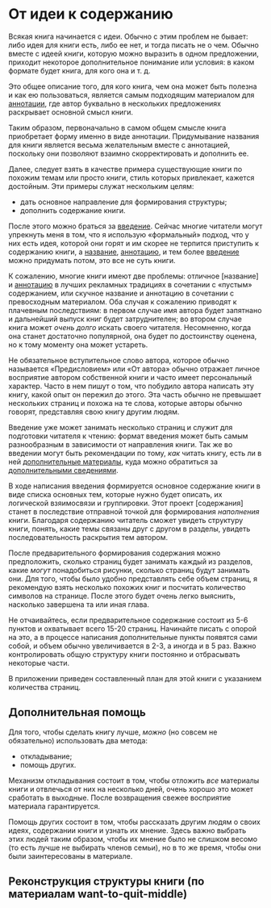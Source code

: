 
# От идеи к содержанию

Всякая книга начинается с идеи.  Обычно с этим проблем не бывает: либо
идея для книги есть, либо ее нет, и тогда писать не о чем.  Обычно
вместе с идеей книги, которую можно выразить в одном предложении,
приходит некоторое дополнительное понимание или условия: в каком
формате будет книга, для кого она и т. д.

Это общее описание того, для кого книга, чем она может быть полезна и
как ею пользоваться, является самым подходящим материалом для
[аннотации](annot.md), где автор буквально в нескольких предложениях
раскрывает основной смысл книги.

Таким образом, первоначально в самом общем смысле книга приобретает
форму именно в виде аннотации.  Придумывание названия для книги
является весьма желательным вместе с аннотацией, поскольку они
позволяют взаимно скорректировать и дополнить ее.

Далее, следует взять в качестве примера существующие книги по похожим
темам или просто книги, стиль которых привлекает, кажется достойным.
Эти примеры служат нескольким целям:
- дать основное направление для формирования структуры;
- дополнить содержание книги.

После этого можно браться за [введение](introduction.md).  Сейчас многие читатели могут
упрекнуть меня в том, что я использую «формальный» подход, что у них
есть идея, которой они горят и им скорее не терпится приступить к
содержанию книги, а [название](title.md), [аннотацию](annot.md), и тем более
[введение](introduction.md) можно придумать потом, это все не суть книги.

<a name="bad-annot-or-content"></a>
К сожалению, многие книги имеют две проблемы: отличное [название] и
[аннотацию](annot.md) в лучших рекламных традициях в сочетании с
«пустым» содержанием, или скучное название и аннотацию в сочетании с
превосходным материалом.  Оба случая к сожалению приводят к плачевным
последствиям: в первом случае имя автора будет запятнано и дальнейший
выпуск книг будет затруднителен; во втором случае книга может *очень
долго* искать своего читателя.  Несомненно, когда она станет
достаточно популярной, она будет по достоинству оценена, но к тому
моменту она может устареть.

Не обязательное вступительное слово автора, которое обычно называется
«Предисловием» или «От автора» обычно отражает личное восприятие
автором собственной книги и часто имеет персональный характер.  Часто
в нем пишут о том, что побудило автора написать эту книгу, какой опыт
он пережил до этого.  Эта часть обычно не превышает нескольких страниц
и похожа на те слова, которые авторы обычно говорят, представляя свою
книгу другим людям.

Введение уже может занимать несколько страниц и служит для подготовки
читателя к чтению: формат введения может быть самым разнообразным в
зависимости от направления книги.
Так же во введении могут быть рекомендации по тому, *как* читать
книгу, есть ли в ней [дополнительные материалы](additional-materials.md), куда можно обратиться
за [дополнительными сведениями](resources.md).

В ходе написания введения формируется основное содержание книги в виде
списка основных тем, которые нужно будет описать, их логической
взяимосвязи и группировки.  Этот проект [содержания] станет в
последствие отправной точкой для формирования *наполнения* книги.
Благодаря содержанию читатель сможет увидеть структуру книги, понять,
какие темы связаны друг с другом в разделы, увидеть последовательность
раскрытия тем автором.

После предварительного формирования содержания можно предположить,
сколько страниц будет занимать каждый из разделов, какие *могут*
понадобиться рисунки, сколько страниц будут занимать они.  Для того,
чтобы было удобно представлять себе объем страниц, я рекомендую взять
несколько похожих книг и посчитать количество символов на странице.
После этого будет очень легко выяснить, насколько завершена та или
иная глава.

Не отчаивайтесь, если предварительное содержание состоит из 5-6
пунктов и охватывает всего 15-20 страниц.  Начинайте писать с опорой
на это, а в процессе написания дополнительные пункты появятся сами
собой, и объем обычно увеличивается в 2-3, а иногда и в 5 раз.  Важно
контролировать общую структуру книги постоянно и отбрасывать некоторые
части.

В приложении приведен составленный план для этой книги с указанием
количества страниц.

## Дополнительная помощь

Для того, чтобы сделать книгу лучше, *можно* (но совсем не
обязательно) использовать два метода:
- откладывание;
- помощь других.

Механизм откладывания состоит в том, чтобы отложить *все* материалы
книги и отвлечься от них на несколько дней, очень хорошо это может
сработать в выходные.  После возвращения свежее восприятие материала
гарантируется.

Помощь других состоит в том, чтобы рассказать другим людям о своих
идеях, содержании книги и узнать их мнение.  Здесь важно выбрать этих
людей таким образом, чтобы их мнение было не слишком весомо (то есть
лучше не выбирать членов семьи), но в то же время, чтобы они были
заинтересованы в материале.

## Реконструкция структуры книги (по материалам want-to-quit-middle)
